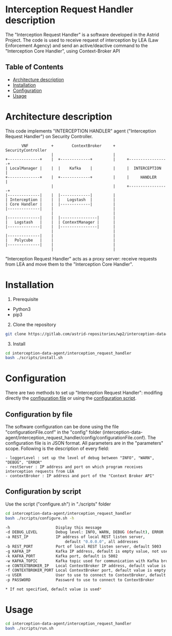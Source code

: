 # Interception Request Handler description
The "Interception Request Handler" is a software developed in the Astrid Project. 
The code is used to receive request of interception by LEA (Law Enforcement Agency) and send an active/deactive command to the "Interception Core Handler", using Context-Broker API

## Table of Contents
- [Architecture description](#architectural-description)
- [Installation](#installation)
- [Configuration](#configuration)
- [Usage](#usage)

# Architecture description
This code implements "INTERCEPTION HANDLER" agent ("Interception Request Handler") on Security Controller.

```
       VNF          +        ContextBroker     +     SecurityController
                    |                          |
+--------------+    |  +-------------+         |     +-----------------+
| LocalManager |    |  |    Kafka    |         |     |  INTERCEPTION   |
+--------------+    |  +-------------+         |     |     HANDLER     |
                    |                          |     +-----------------+
|--------------|    |  |-------------|         |
| Interception |    |  |   Logstash  |         |
| Core Handler |    |  |-------------|         |
|--------------|    |                          |
                    |                          |
|--------------|    |  |----------------|      |
|   Logstash   |    |  | ContextManager |      |
|--------------|    |  |----------------|      |
                    |                          |
|--------------|    |                          |
|   Polycube   |    |                          |
|--------------|    |                          |
                    |                          | 
```

"Interception Request Handler" acts as a proxy server: receive requests from LEA and move
them to the "Interception Core Handler".

# Installation
1. Prerequisite

- Python3
- pip3

2. Clone the repository

```bash
git clone https://gitlab.com/astrid-repositories/wp2/interception-data-agent.git
```

3. Install

```bash
cd interception-data-agent/interception_request_handler
bash ./scripts/install.sh
```

# Configuration
There are two methods to set up "Interception Request Handler": modifing directly the [configuration file](#configuration-by-file) or using the [configuration script](#configuration-by-script).

## Configuration by file
The software configuration can be done using the file "configurationFile.conf" in the "config" folder (interception-data-agent/interception_request_handler/config/configurationFile.conf).
The configuration file is in JSON format.
All parameters are in the "parameters" scope.
Following is the description of every field:

```
- loggerLevel : set up the level of debug between "INFO", "WARN", "DEBUG", "ERROR"
- restServer : IP address and port on which program receives interception requests from LEA
- contextBroker : IP address and port of the "Context Broker API"
```

## Configuration by script
Use the script ("configure.sh") in "./scripts" folder

```bash
cd interception-data-agent/interception_request_handler
bash ./scripts/configure.sh -h
```

```bash
-h                    Display this message
-d DEBUG_LEVEL        Debug level: INFO, WARN, DEBUG (default), ERROR
-a REST_IP            IP address of local REST listen server,
                          default "0.0.0.0", all addresses
-b REST_PORT          Port of local REST listen server, default 5003
-g KAFKA_IP           Kafka IP address, default is empty value, not used
-k KAFKA_PORT         Kafka port, default is 5002
-w KAFKA_TOPIC        Kafka topic used for communication with Kafka broker
-e CONTEXTBROKER_IP   Local ContextBroker IP address, default value is empty
-f CONTEXTBROKER_PORT Local ContextBroker port, default value is empty
-u USER               User to use to connect to ContextBroker, default value is "astrid"
-p PASSWORD           Password to use to connect to ContextBroker

* If not specified, default value is used*


```

# Usage

```bash
cd interception-data-agent/interception_request_handler
bash ./scripts/run.sh
```

